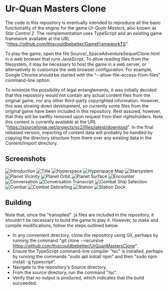 Ur-Quan Masters Clone
=====================

The code in this repository is eventually intended to reproduce all the basic functionality
of the engine for the game _Ur-Quan Masters_, also known as _Star Control 2_.
The reimplementation uses TypeScript and an existing game framework available at the URL
"https://github.com/thiscouldbebetter/GameFrameworkTS".

To play the game, open the file Source/_SpaceAdventureSequelClone.html in a web browser
that runs JavaScript.  To allow reading files from the filesystem, it may be necessary
to host the game in a web server, or alternatively to customize the web browser configuration.
For example, Google Chrome should be started with the "--allow-file-access-from-files" command-line option.

To minimize the possibility of legal entanglements, it was initially decided that this repository
would not contain any actual content files from the original game, nor any other third-party
copyrighted information.  However, this was slowing down development, so currently some files from
the original game have been included in this repository.  Rest assured, however, that they will be
swiftly removed upon request from their rightsholders.  Note this content is currently available at
the URL "https://sourceforge.net/projects/sc2/files/latest/download".  In the final released version,
importing of content data will probably be handled by copying the directory structure from there
over any existing data in the Content/Import directory.


Screenshots
-----------

![Introduction](/Screenshots/Screenshot-Introduction.png?raw=true "Introduction")
![Title](/Screenshots/Screenshot-Title.png?raw=true "Title")
![Hyperspace](/Screenshots/Screenshot-Hyperspace.png?raw=true "Hyperspace")
![Hyperspace Map](/Screenshots/Screenshot-HyperspaceMap.png?raw=true "Hyperspace Map")
![Starsystem](/Screenshots/Screenshot-Starsystem.png?raw=true "Starsystem")
![Planet Vicinity](/Screenshots/Screenshot-PlanetVicinity.png?raw=true "Planet Vicinity")
![Planet Orbit](/Screenshots/Screenshot-PlanetOrbit.png?raw=true "Planet Orbit")
![Planet Surface](/Screenshots/Screenshot-PlanetSurface.png?raw=true "Planet Surface")
![Encounter](/Screenshots/Screenshot-Encounter.png?raw=true "Encounter")
![Conversation](/Screenshots/Screenshot-Conversation.png?raw=true "Conversation")
![Conversation Transcript](/Screenshots/Screenshot-ConversationTranscript.png?raw=true "Conversation Transcript")
![Combat Ship Selection](/Screenshots/Screenshot-CombatShipSelect.png?raw=true "Combat Ship Selection")
![Combat](/Screenshots/Screenshot-Combat.png?raw=true "Combat")
![Combat Debriefing](/Screenshots/Screenshot-CombatDebriefing.png?raw=true "Combat Debriefing")
![Station](/Screenshots/Screenshot-Station.png?raw=true "Station")
![Station Dock](/Screenshots/Screenshot-StationDock.png?raw=true "Station Dock")


Building
--------
Note that, since the "transpiled" .js files are included in the repository, it shouldn't be necessary to build the game to play it.  However, to make and compile modifications, follow the steps outlined below.

* In any convenient directory, clone the repository using Git, perhaps by running the command "git clone --recursive https://github.com/thiscouldbebetter/UrQuanMastersClone".
* Ensure the TypeScript command-line compiler "tsc" is installed, perhaps by running the commands "sudo apt install npm" and then "sudo npm install -g typescript".
* Navigate to the repository's Source directory.
* From the source directory, run the command "tsc".
* Verify that no output is produced, which indicates that the build succeeded.
